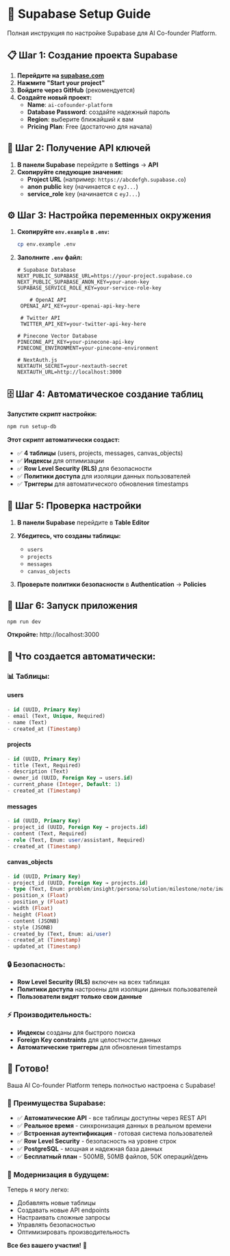 # 🚀 Supabase Setup Guide

Полная инструкция по настройке Supabase для AI Co-founder Platform.

## 📋 Шаг 1: Создание проекта Supabase

1. **Перейдите на [supabase.com](https://supabase.com)**
2. **Нажмите "Start your project"**
3. **Войдите через GitHub** (рекомендуется)
4. **Создайте новый проект:**
   - **Name**: `ai-cofounder-platform`
   - **Database Password**: создайте надежный пароль
   - **Region**: выберите ближайший к вам
   - **Pricing Plan**: Free (достаточно для начала)

## 🔑 Шаг 2: Получение API ключей

1. **В панели Supabase** перейдите в **Settings** → **API**
2. **Скопируйте следующие значения:**
   - **Project URL** (например: `https://abcdefgh.supabase.co`)
   - **anon public** key (начинается с `eyJ...`)
   - **service_role** key (начинается с `eyJ...`)

## ⚙️ Шаг 3: Настройка переменных окружения

1. **Скопируйте `env.example` в `.env`:**
   ```bash
   cp env.example .env
   ```

2. **Заполните `.env` файл:**
   ```env
   # Supabase Database
   NEXT_PUBLIC_SUPABASE_URL=https://your-project.supabase.co
   NEXT_PUBLIC_SUPABASE_ANON_KEY=your-anon-key
   SUPABASE_SERVICE_ROLE_KEY=your-service-role-key
   
       # OpenAI API
    OPENAI_API_KEY=your-openai-api-key-here
    
    # Twitter API
    TWITTER_API_KEY=your-twitter-api-key-here
   
   # Pinecone Vector Database
   PINECONE_API_KEY=your-pinecone-api-key
   PINECONE_ENVIRONMENT=your-pinecone-environment
   
   # NextAuth.js
   NEXTAUTH_SECRET=your-nextauth-secret
   NEXTAUTH_URL=http://localhost:3000
   ```

## 🗄️ Шаг 4: Автоматическое создание таблиц

**Запустите скрипт настройки:**
```bash
npm run setup-db
```

**Этот скрипт автоматически создаст:**
- ✅ **4 таблицы** (users, projects, messages, canvas_objects)
- ✅ **Индексы** для оптимизации
- ✅ **Row Level Security (RLS)** для безопасности
- ✅ **Политики доступа** для изоляции данных пользователей
- ✅ **Триггеры** для автоматического обновления timestamps

## 🎯 Шаг 5: Проверка настройки

1. **В панели Supabase** перейдите в **Table Editor**
2. **Убедитесь, что созданы таблицы:**
   - `users`
   - `projects` 
   - `messages`
   - `canvas_objects`

3. **Проверьте политики безопасности** в **Authentication** → **Policies**

## 🚀 Шаг 6: Запуск приложения

```bash
npm run dev
```

**Откройте:** http://localhost:3000

## 🔧 Что создается автоматически:

### 📊 **Таблицы:**

#### **users**
```sql
- id (UUID, Primary Key)
- email (Text, Unique, Required)
- name (Text)
- created_at (Timestamp)
```

#### **projects**
```sql
- id (UUID, Primary Key)
- title (Text, Required)
- description (Text)
- owner_id (UUID, Foreign Key → users.id)
- current_phase (Integer, Default: 1)
- created_at (Timestamp)
```

#### **messages**
```sql
- id (UUID, Primary Key)
- project_id (UUID, Foreign Key → projects.id)
- content (Text, Required)
- role (Text, Enum: user/assistant, Required)
- created_at (Timestamp)
```

#### **canvas_objects**
```sql
- id (UUID, Primary Key)
- project_id (UUID, Foreign Key → projects.id)
- type (Text, Enum: problem/insight/persona/solution/milestone/note/image)
- position_x (Float)
- position_y (Float)
- width (Float)
- height (Float)
- content (JSONB)
- style (JSONB)
- created_by (Text, Enum: ai/user)
- created_at (Timestamp)
- updated_at (Timestamp)
```

### 🔒 **Безопасность:**
- **Row Level Security (RLS)** включен на всех таблицах
- **Политики доступа** настроены для изоляции данных пользователей
- **Пользователи видят только свои данные**

### ⚡ **Производительность:**
- **Индексы** созданы для быстрого поиска
- **Foreign Key constraints** для целостности данных
- **Автоматические триггеры** для обновления timestamps

## 🎉 Готово!

Ваша AI Co-founder Platform теперь полностью настроена с Supabase!

### 🌟 **Преимущества Supabase:**
- ✅ **Автоматические API** - все таблицы доступны через REST API
- ✅ **Реальное время** - синхронизация данных в реальном времени
- ✅ **Встроенная аутентификация** - готовая система пользователей
- ✅ **Row Level Security** - безопасность на уровне строк
- ✅ **PostgreSQL** - мощная и надежная база данных
- ✅ **Бесплатный план** - 500MB, 50MB файлов, 50K операций/день

### 🔄 **Модернизация в будущем:**
Теперь я могу легко:
- Добавлять новые таблицы
- Создавать новые API endpoints
- Настраивать сложные запросы
- Управлять безопасностью
- Оптимизировать производительность

**Все без вашего участия!** 🚀
